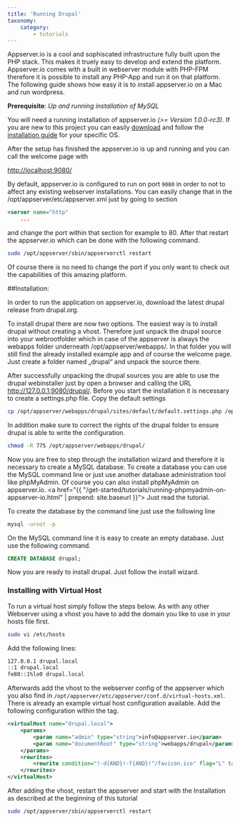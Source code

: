 ```yaml
---
title: 'Running Drupal'
taxonomy:
    category:
        - tutorials
---
```


Appserver.io is a cool and sophiscated infrastructure fully built upon the PHP stack. This makes it truely easy
to develop and extend the platform. Appserver.io comes with a built in webserver module with PHP-FPM therefore it is
possible to install any PHP-App and run it on that platform. The following guide shows how easy it is to
install appserver.io on a Mac and run wordpress.


**Prerequisite**: *Up and running installation of MySQL*

You will need a running installation of appserver.io *(>= Version 1.0.0-rc3)*. If you are new to this
project you can easily [download](#) and follow the
[installation guide](#) for your specific OS.

After the setup has finished the appserver.io is up and running and you can call the welcome page with

[http://localhost:9080/](http://localhost:9080/)

By default, appserver.io is configured to run on port `9080` in order to not to affect any existing webserver installations.
You can easily change that in the /opt/appserver/etc/appserver.xml just by going to section

```xml
<server name="http"
	...
```

and change the port within that section for example to 80. After that restart the appserver.io which can be
done with the following command.

```bash
sudo /opt/appserver/sbin/appserverctl restart
```

Of course there is no need to change the port if you only want to check out the capabilities of this amazing platform.



##Installation:

In order to run the application on appserver.io, download the latest drupal release from drupal.org.

To install drupal there are now two options. The easiest way is to install drupal without creating a
vhost. Therefore just unpack the drupal source into your webrootfolder which in case of the appserver is always
the webapps folder underneath /opt/appserver/webapps/. In that folder you will still find the already installed example
app and of course the welcome page. Just create a folder named „drupal“ and unpack the source there.

After successfully unpacking the drupal sources you are able to use the drupal webinstaller just by open a
browser and calling the URL http://127.0.0.1:9080/drupal/. Before you start the installation it is necessary
to create a settings.php file. Copy the default settings

```bash
cp /opt/appserver/webapps/drupal/sites/default/default.settings.php /opt/appserver/webapps/drupal/sites/default/settings.php
```

In addition make sure to correct the rights of the drupal folder to ensure drupal is able to write the configuration.

```bash
chmod -R 775 /opt/appserver/webapps/drupal/
```

Now you are free to step through the installation wizard and therefore it is necessary to create a MySQL database. To create a database you can use the MySQL command line or just use another database administration tool
like phpMyAdmin. Of course you can also install phpMyAdmin on appserver.io. 
<a href="{{ "/get-started/tutorials/running-phpmyadmin-on-appserver-io.html" | prepend: site.baseurl }}">
Just read the tutorial.</a>

To create the database by the command line just use the following line

```bash
mysql -uroot -p
```

On the MySQL command line it is easy to create an empty database. Just use the following command.

```sql
CREATE DATABASE drupal;
```

Now you are ready to install drupal. Just follow the install wizard.


### Installing with Virtual Host

To run a virtual host simply follow the steps below. As with any other Webserver using a
vhost you have to add the domain you like to use in your hosts file first.

```bash
sudo vi /etc/hosts
```

Add the following lines:

```bash
127.0.0.1 drupal.local
::1 drupal.local
fe80::1%lo0 drupal.local
```

Afterwards add the vhost to the webserver config of the appserver which you also find in
`/opt/appserver/etc/appserver/conf.d/virtual-hosts.xml`. There is already an example virtual host configuration
available. Add the following configuration within the <virtualHosts> tag.

```xml
<virtualHost name="drupal.local">
    <params>
        <param name="admin" type="string">info@appserver.io</param>
        <param name="documentRoot" type="string">webapps/drupal</param>
    </params>
    <rewrites>
        <rewrite condition="!-d{AND}!-f{AND}!^/favicon.ico" flag="L" target="/index.php"/>
    </rewrites>
</virtualHost>
```

After adding the vhost, restart the appserver and start with the Installation as described at
the beginning of this tutorial

```bash
sudo /opt/appserver/sbin/appserverctl restart
```